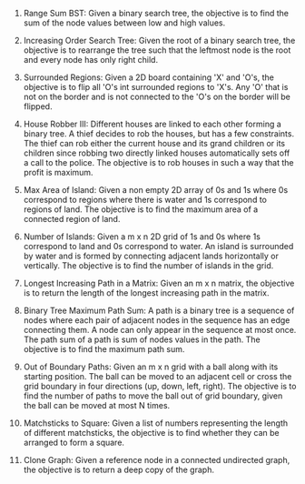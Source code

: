 1. Range Sum BST: Given a binary search tree, the objective is to find the sum of the node values between low and high values.

2. Increasing Order Search Tree: Given the root of a binary search tree, the objective is to rearrange the tree such that the leftmost node is the root and every node has only right child. 

3. Surrounded Regions: Given a 2D board containing 'X' and 'O's, the objective is to flip all 'O's int surrounded regions to 'X's. Any 'O' that is not on the border and is not connected to the 'O's on the border will be flipped. 

4. House Robber III: Different houses are linked to each other forming a binary tree. A thief decides to rob the houses, but has a few constraints. The thief can rob either the current house and its grand children or its children since robbing two directly linked houses automatically sets off a call to the police. The objective is to rob houses in such a way that the profit is maximum.

5. Max Area of Island: Given a non empty 2D array of 0s and 1s where 0s correspond to regions where there is water and 1s correspond to regions of land. The objective is to find the maximum area of a connected region of land. 

6. Number of Islands: Given a m x n 2D grid of 1s and 0s where 1s correspond to land and 0s correspond to water. An island is surrounded by water and is formed by connecting adjacent lands horizontally or vertically. The objective is to find the number of islands in the grid. 

7. Longest Increasing Path in a Matrix: Given an m x n matrix, the objective is to return the length of the longest increasing path in the matrix. 

8. Binary Tree Maximum Path Sum: A path is a binary tree is a sequence of nodes where each pair of adjacent nodes in the sequence has an edge connecting them. A node can only appear in the sequence at most once. The path sum of a path is sum of nodes values in the path. The objective is to find the maximum path sum. 

9. Out of Boundary Paths: Given an m x n grid with a ball along with its starting position. The ball can be moved to an adjacent cell or cross the grid boundary in four directions (up, down, left, right). The objective is to find the number of paths to move the ball out of grid boundary, given the ball can be moved at most N times.

10. Matchsticks to Square: Given a list of numbers representing the length of different matchsticks, the objective is to find whether they can be arranged to form a square. 

11. Clone Graph: Given a reference node in a connected undirected graph, the objective is to return a deep copy of the graph.